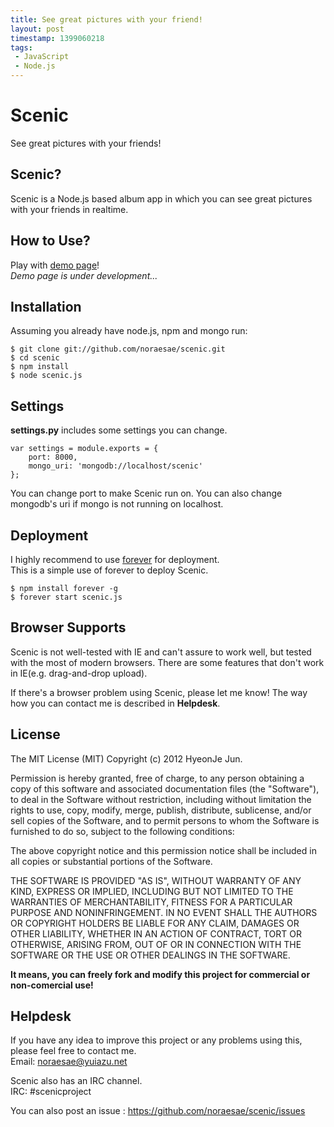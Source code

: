 ```yaml
---
title: See great pictures with your friend!
layout: post
timestamp: 1399060218
tags:
 - JavaScript
 - Node.js
---
```


Scenic
======

See great pictures with your friends!

Scenic?
-------

Scenic is a Node.js based album app in which you can see great pictures with your friends in realtime.

How to Use?
-----------

Play with [demo page](http://noraesae.github.com/scenic/)!  
*Demo page is under development...*

Installation
------------

Assuming you already have node.js, npm and mongo run:

    $ git clone git://github.com/noraesae/scenic.git
    $ cd scenic
    $ npm install
    $ node scenic.js
    
Settings
--------

**settings.py** includes some settings you can change.
    
    var settings = module.exports = {
        port: 8000,
        mongo_uri: 'mongodb://localhost/scenic'
    };
    
You can change port to make Scenic run on.
You can also change mongodb's uri if mongo is not running on localhost.

Deployment
----------

I highly recommend to use [forever](https://github.com/nodejitsu/forever) for deployment.  
This is a simple use of forever to deploy Scenic.

    $ npm install forever -g
    $ forever start scenic.js
    
Browser Supports
----------------

Scenic is not well-tested with IE and can't assure to work well, but tested with the most of modern browsers. There are some features that don't work in IE(e.g. drag-and-drop upload).

If there's a browser problem using Scenic, please let me know! The way how you can contact me is described in **Helpdesk**.

License
-------

The MIT License (MIT) Copyright (c) 2012 HyeonJe Jun.

Permission is hereby granted, free of charge, to any person obtaining a copy of this software and associated documentation files (the "Software"), to deal in the Software without restriction, including without limitation the rights to use, copy, modify, merge, publish, distribute, sublicense, and/or sell copies of the Software, and to permit persons to whom the Software is furnished to do so, subject to the following conditions:

The above copyright notice and this permission notice shall be included in all copies or substantial portions of the Software.

THE SOFTWARE IS PROVIDED "AS IS", WITHOUT WARRANTY OF ANY KIND, EXPRESS OR IMPLIED, INCLUDING BUT NOT LIMITED TO THE WARRANTIES OF MERCHANTABILITY, FITNESS FOR A PARTICULAR PURPOSE AND NONINFRINGEMENT. IN NO EVENT SHALL THE AUTHORS OR COPYRIGHT HOLDERS BE LIABLE FOR ANY CLAIM, DAMAGES OR OTHER LIABILITY, WHETHER IN AN ACTION OF CONTRACT, TORT OR OTHERWISE, ARISING FROM, OUT OF OR IN CONNECTION WITH THE SOFTWARE OR THE USE OR OTHER DEALINGS IN THE SOFTWARE.

**It means, you can freely fork and modify this project for commercial or non-comercial use!**

Helpdesk
--------

If you have any idea to improve this project or any problems using this, please feel free to contact me.  
Email: noraesae@yuiazu.net

Scenic also has an IRC channel.  
IRC: #scenicproject

You can also post an issue : https://github.com/noraesae/scenic/issues

